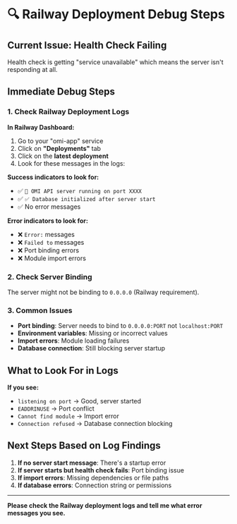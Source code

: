 # 🔍 Railway Deployment Debug Steps

## Current Issue: Health Check Failing
Health check is getting "service unavailable" which means the server isn't responding at all.

## Immediate Debug Steps

### 1. Check Railway Deployment Logs
**In Railway Dashboard:**
1. Go to your "omi-app" service
2. Click on **"Deployments"** tab
3. Click on the **latest deployment**
4. Look for these messages in the logs:

**Success indicators to look for:**
- ✅ `🚀 OMI API server running on port XXXX`
- ✅ `✅ Database initialized after server start`
- ✅ No error messages

**Error indicators to look for:**
- ❌ `Error:` messages
- ❌ `Failed to` messages
- ❌ Port binding errors
- ❌ Module import errors

### 2. Check Server Binding
The server might not be binding to `0.0.0.0` (Railway requirement).

### 3. Common Issues
- **Port binding**: Server needs to bind to `0.0.0.0:PORT` not `localhost:PORT`
- **Environment variables**: Missing or incorrect values
- **Import errors**: Module loading failures
- **Database connection**: Still blocking server startup

## What to Look For in Logs

**If you see:**
- `listening on port` → Good, server started
- `EADDRINUSE` → Port conflict
- `Cannot find module` → Import error
- `Connection refused` → Database connection blocking

## Next Steps Based on Log Findings

1. **If no server start message**: There's a startup error
2. **If server starts but health check fails**: Port binding issue
3. **If import errors**: Missing dependencies or file paths
4. **If database errors**: Connection string or permissions

---

**Please check the Railway deployment logs and tell me what error messages you see.**